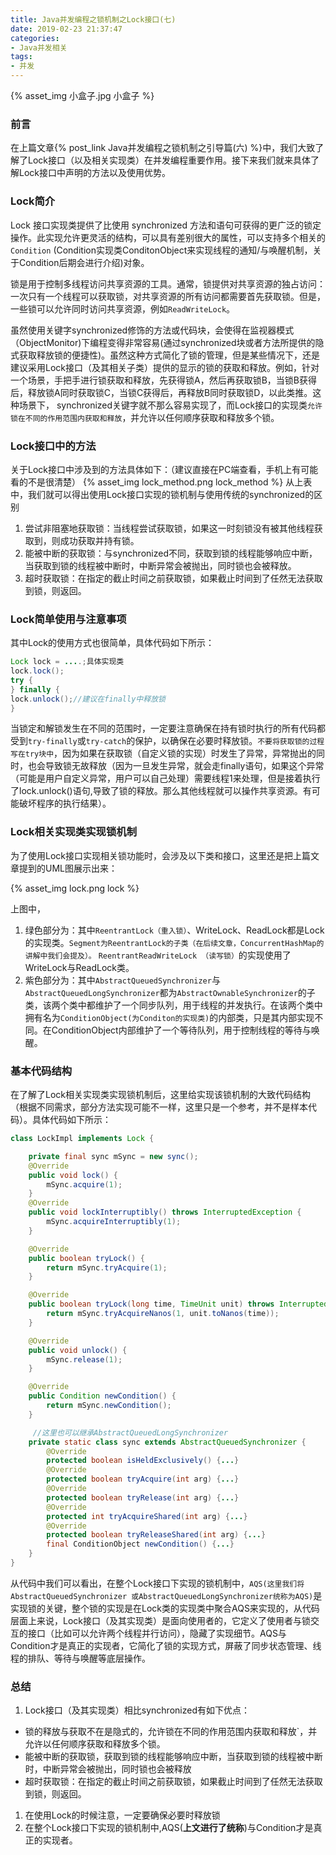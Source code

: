 ```yaml
---
title: Java并发编程之锁机制之Lock接口(七)
date: 2019-02-23 21:37:47
categories:
- Java并发相关
tags: 
- 并发
---
```


{% asset_img 小盒子.jpg 小盒子 %}

### 前言

在上篇文章{% post_link Java并发编程之锁机制之引导篇(六) %}中，我们大致了解了Lock接口（以及相关实现类）在并发编程重要作用。接下来我们就来具体了解Lock接口中声明的方法以及使用优势。

### Lock简介

Lock 接口实现类提供了比使用 synchronized 方法和语句可获得的更广泛的锁定操作。此实现允许更灵活的结构，可以具有差别很大的属性，可以支持多个相关的 `Condition` (Condition实现类ConditonObject来实现线程的通知/与唤醒机制，关于Condition后期会进行介绍)对象。

锁是用于控制多线程访问共享资源的工具。通常，锁提供对共享资源的独占访问：一次只有一个线程可以获取锁，对共享资源的所有访问都需要首先获取锁。但是，一些锁可以允许同时访问共享资源，例如`ReadWriteLock`。

虽然使用关键字synchronized修饰的方法或代码块，会使得在监视器模式（ObjectMonitor)下编程变得非常容易(通过synchronized块或者方法所提供的隐式获取释放锁的便捷性)。虽然这种方式简化了锁的管理，但是某些情况下，还是建议采用Lock接口（及其相关子类）提供的显示的锁的获取和释放。例如，针对一个场景，手把手进行锁获取和释放，先获得锁A，然后再获取锁B，当锁B获得后，释放锁A同时获取锁C，当锁C获得后，再释放B同时获取锁D，以此类推。这种场景下，
synchronized关键字就不那么容易实现了，而Lock接口的实现类`允许锁在不同的作用范围内获取和释放`，并允许以任何顺序获取和释放多个锁。

### Lock接口中的方法

关于Lock接口中涉及到的方法具体如下：（建议直接在PC端查看，手机上有可能看的不是很清楚）
{% asset_img lock_method.png lock_method %}
从上表中，我们就可以得出使用Lock接口实现的锁机制与使用传统的synchronized的区别

1. 尝试非阻塞地获取锁：当线程尝试获取锁，如果这一时刻锁没有被其他线程获取到，则成功获取并持有锁。
2. 能被中断的获取锁：与synchronized不同，获取到锁的线程能够响应中断，当获取到锁的线程被中断时，中断异常会被抛出，同时锁也会被释放。
3. 超时获取锁：在指定的截止时间之前获取锁，如果截止时间到了任然无法获取到锁，则返回。

### Lock简单使用与注意事项

其中Lock的使用方式也很简单，具体代码如下所示：

```java
Lock lock = ....;具体实现类
lock.lock();
try {
} finally {
lock.unlock();//建议在finally中释放锁
}
```

当锁定和解锁发生在不同的范围时，一定要注意确保在持有锁时执行的所有代码都受到`try-finally`或`try-catch`的保护，以确保在必要时释放锁。`不要将获取锁的过程写在try块中`，因为如果在获取锁（自定义锁的实现）时发生了异常，异常抛出的同时，也会导致锁无故释放（因为一旦发生异常，就会走finally语句，如果这个异常（可能是用户自定义异常，用户可以自己处理）需要线程1来处理，但是接着执行了lock.unlock()语句,导致了锁的释放。那么其他线程就可以操作共享资源。有可能破坏程序的执行结果）。

### Lock相关实现类实现锁机制

为了使用Lock接口实现相关锁功能时，会涉及以下类和接口，这里还是把上篇文章提到的UML图展示出来：

{% asset_img lock.png lock %}

上图中，

 1. 绿色部分为：其中`ReentrantLock（重入锁）`、WriteLock、ReadLock都是Lock的实现类。`Segment为ReentrantLock的子类（在后续文章，ConcurrentHashMap的讲解中我们会提及）。` `ReentrantReadWriteLock （读写锁）`的实现使用了WriteLock与ReadLock类。
 2. 紫色部分为：其中`AbstractQueuedSynchronizer`与`AbstractQueuedLongSynchronizer`都为`AbstractOwnableSynchronizer`的子类，该两个类中都维护了一个同步队列，用于线程的并发执行。在该两个类中拥有名为`ConditionObject(为Conditon的实现类)`的内部类，只是其内部实现不同。在ConditionObject内部维护了一个等待队列，用于控制线程的等待与唤醒。

### 基本代码结构

在了解了Lock相关实现类实现锁机制后，这里给实现该锁机制的大致代码结构（根据不同需求，部分方法实现可能不一样，这里只是一个参考，并不是样本代码）。具体代码如下所示：

```java
class LockImpl implements Lock {

    private final sync mSync = new sync();
    @Override
    public void lock() {
        mSync.acquire(1);
    }
    @Override
    public void lockInterruptibly() throws InterruptedException {
        mSync.acquireInterruptibly(1);
    }

    @Override
    public boolean tryLock() {
        return mSync.tryAcquire(1);
    }

    @Override
    public boolean tryLock(long time, TimeUnit unit) throws InterruptedException {
        return mSync.tryAcquireNanos(1, unit.toNanos(time));
    }

    @Override
    public void unlock() {
        mSync.release(1);
    }

    @Override
    public Condition newCondition() {
        return mSync.newCondition();
    }

     //这里也可以继承AbstractQueuedLongSynchronizer
    private static class sync extends AbstractQueuedSynchronizer {
        @Override
        protected boolean isHeldExclusively() {...}
        @Override
        protected boolean tryAcquire(int arg) {...}
        @Override
        protected boolean tryRelease(int arg) {...}
        @Override
        protected int tryAcquireShared(int arg) {...}
        @Override
        protected boolean tryReleaseShared(int arg) {...}
        final ConditionObject newCondition() {...}
    }
}
```

从代码中我们可以看出，在整个Lock接口下实现的锁机制中，`AQS(这里我们将AbstractQueuedSynchronizer 或AbstractQueuedLongSynchronizer统称为AQS)`是实现锁的关键，整个锁的实现是在Lock类的实现类中聚合AQS来实现的，从代码层面上来说，Lock接口（及其实现类）是面向使用者的，它定义了使用者与锁交互的接口（比如可以允许两个线程并行访问），隐藏了实现细节。AQS与Condition才是真正的实现者，它简化了锁的实现方式，屏蔽了同步状态管理、线程的排队、等待与唤醒等底层操作。

### 总结

1. Lock接口（及其实现类）相比synchronized有如下优点：

- 锁的释放与获取不在是隐式的，允许锁在不同的作用范围内获取和释放`，并允许以任何顺序获取和释放多个锁。
- 能被中断的获取锁，获取到锁的线程能够响应中断，当获取到锁的线程被中断时，中断异常会被抛出，同时锁也会被释放
- 超时获取锁：在指定的截止时间之前获取锁，如果截止时间到了任然无法获取到锁，则返回。
  
1. 在使用Lock的时候注意，一定要确保必要时释放锁
2. 在整个Lock接口下实现的锁机制中,AQS(**上文进行了统称**)与Condition才是真正的实现者。
